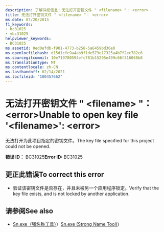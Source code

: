 ```yaml
---
description: 了解详细信息：无法打开密钥文件 " <filename> "： <error>
title: 无法打开密钥文件 " <filename> "： <error>
ms.date: 07/20/2015
f1_keywords:
- bc31025
- vbc31025
helpviewer_keywords:
- BC31025
ms.assetid: 0ed0efdb-f901-4773-b258-5a6459bd36e0
ms.openlocfilehash: d15d1cfc9a4ab9f1de573e17325a4b7f2ec782c6
ms.sourcegitcommit: 10e719780594efc781b15295e499c66f316068b8
ms.translationtype: MT
ms.contentlocale: zh-CN
ms.lasthandoff: 02/14/2021
ms.locfileid: "100457662"
---
```

# <a name="unable-to-open-key-file-filename-error"></a><span data-ttu-id="90371-103">无法打开密钥文件 " \<filename> "： \<error></span><span class="sxs-lookup"><span data-stu-id="90371-103">Unable to open key file '\<filename>': \<error></span></span>

<span data-ttu-id="90371-104">无法打开为此项目指定的密钥文件。</span><span class="sxs-lookup"><span data-stu-id="90371-104">The key file specified for this project could not be opened.</span></span>  
  
 <span data-ttu-id="90371-105">**错误 ID：** BC31025</span><span class="sxs-lookup"><span data-stu-id="90371-105">**Error ID:** BC31025</span></span>  
  
## <a name="to-correct-this-error"></a><span data-ttu-id="90371-106">更正此错误</span><span class="sxs-lookup"><span data-stu-id="90371-106">To correct this error</span></span>  
  
- <span data-ttu-id="90371-107">验证该密钥文件是否存在，并且未被另一个应用程序锁定。</span><span class="sxs-lookup"><span data-stu-id="90371-107">Verify that the key file exists, and is not locked by another application.</span></span>  
  
## <a name="see-also"></a><span data-ttu-id="90371-108">请参阅</span><span class="sxs-lookup"><span data-stu-id="90371-108">See also</span></span>

- <span data-ttu-id="90371-109">[Sn.exe（强名称工具）](../../framework/tools/sn-exe-strong-name-tool.md)）</span><span class="sxs-lookup"><span data-stu-id="90371-109">[Sn.exe (Strong Name Tool)](../../framework/tools/sn-exe-strong-name-tool.md))</span></span>
